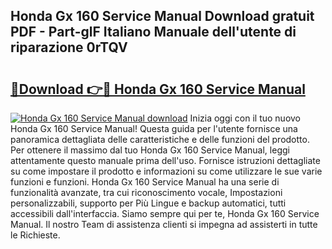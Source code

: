 ## Honda Gx 160 Service Manual Download gratuit PDF - Part-glF Italiano Manuale dell'utente di riparazione 0rTQV

# <h2><a href="http://dfevg68.blite.top/?on=Honda+Gx+160+Service+Manual">🔗Download 👉🔴 Honda Gx 160 Service Manual</a></h2>

[![Honda Gx 160 Service Manual download](https://i.imgur.com/lujVjoI.png)](http://dfevg68.blite.top/?on=Honda+Gx+160+Service+Manual)
Inizia oggi con il tuo nuovo Honda Gx 160 Service Manual! Questa guida per l'utente fornisce una panoramica dettagliata delle caratteristiche e delle funzioni del prodotto. Per ottenere il massimo dal tuo Honda Gx 160 Service Manual, leggi attentamente questo manuale prima dell'uso. Fornisce istruzioni dettagliate su come impostare il prodotto e informazioni su come utilizzare le sue varie funzioni e funzioni. Honda Gx 160 Service Manual ha una serie di funzionalità avanzate, tra cui riconoscimento vocale, Impostazioni personalizzabili, supporto per Più Lingue e backup automatici, tutti accessibili dall'interfaccia. Siamo sempre qui per te, Honda Gx 160 Service Manual. Il nostro Team di assistenza clienti si impegna ad assisterti in tutte le Richieste.
